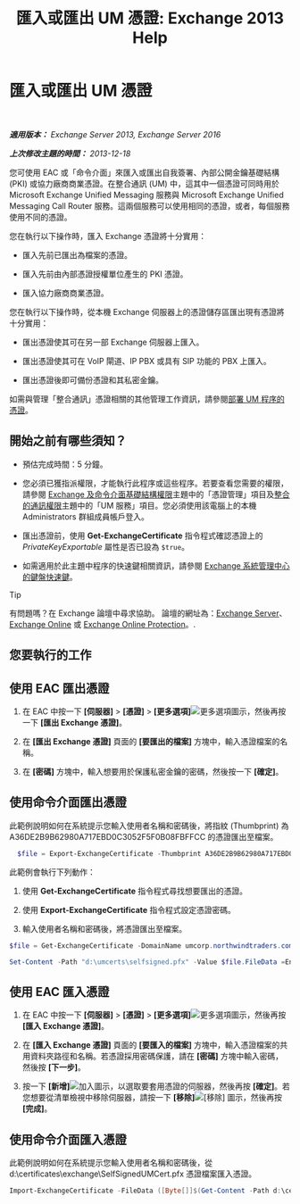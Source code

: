 ﻿---
title: '匯入或匯出 UM 憑證: Exchange 2013 Help'
TOCTitle: 匯入或匯出 UM 憑證
ms:assetid: ee688c33-2e08-47e7-95fc-04ba10238341
ms:mtpsurl: https://technet.microsoft.com/zh-tw/library/Dn205143(v=EXCHG.150)
ms:contentKeyID: 54652611
ms.date: 05/21/2018
mtps_version: v=EXCHG.150
ms.translationtype: MT
---

# 匯入或匯出 UM 憑證

 

_**適用版本：** Exchange Server 2013, Exchange Server 2016_

_**上次修改主題的時間：** 2013-12-18_

您可使用 EAC 或「命令介面」來匯入或匯出自我簽署、內部公開金鑰基礎結構 (PKI) 或協力廠商商業憑證。在整合通訊 (UM) 中，這其中一個憑證可同時用於 Microsoft Exchange Unified Messaging 服務與 Microsoft Exchange Unified Messaging Call Router 服務。這兩個服務可以使用相同的憑證，或者，每個服務使用不同的憑證。

您在執行以下操作時，匯入 Exchange 憑證將十分實用：

  - 匯入先前已匯出為檔案的憑證。

  - 匯入先前由內部憑證授權單位產生的 PKI 憑證。

  - 匯入協力廠商商業憑證。

您在執行以下操作時，從本機 Exchange 伺服器上的憑證儲存區匯出現有憑證將十分實用：

  - 匯出憑證使其可在另一部 Exchange 伺服器上匯入。

  - 匯出憑證使其可在 VoIP 閘道、IP PBX 或具有 SIP 功能的 PBX 上匯入。

  - 匯出憑證後即可備份憑證和其私密金鑰。

如需與管理「整合通訊」憑證相關的其他管理工作資訊，請參閱[部署 UM 程序的憑證](deploying-certificates-for-um-procedures-exchange-2013-help.md)。

## 開始之前有哪些須知？

  - 預估完成時間：5 分鐘。

  - 您必須已獲指派權限，才能執行此程序或這些程序。若要查看您需要的權限，請參閱 [Exchange 及命令介面基礎結構權限](exchange-and-shell-infrastructure-permissions-exchange-2013-help.md)主題中的「憑證管理」項目及[整合的通訊權限](unified-messaging-permissions-exchange-2013-help.md)主題中的「UM 服務」項目。您必須使用該電腦上的本機 Administrators 群組成員帳戶登入。

  - 匯出憑證前，使用 **Get-ExchangeCertificate** 指令程式確認憑證上的 *PrivateKeyExportable* 屬性是否已設為 `$true`。

  - 如需適用於此主題中程序的快速鍵相關資訊，請參閱 [Exchange 系統管理中心的鍵盤快速鍵](keyboard-shortcuts-in-the-exchange-admin-center-exchange-online-protection-help.md)。


> [!TIP]  
> 有問題嗎？在 Exchange 論壇中尋求協助。 論壇的網址為：<a href="https://go.microsoft.com/fwlink/p/?linkid=60612">Exchange Server</a>、 <a href="https://go.microsoft.com/fwlink/p/?linkid=267542">Exchange Online</a> 或 <a href="https://go.microsoft.com/fwlink/p/?linkid=285351">Exchange Online Protection</a>。.


## 您要執行的工作

## 使用 EAC 匯出憑證

1.  在 EAC 中按一下 **\[伺服器\]** \> **\[憑證\]** \> **\[更多選項\]**![更多選項圖示](images/JJ150550.5381819e-3b21-4873-8714-e9b956290b28(EXCHG.150).gif "更多選項圖示")，然後再按一下 **\[匯出 Exchange 憑證\]**。

2.  在 **\[匯出 Exchange 憑證\]** 頁面的 **\[要匯出的檔案\]** 方塊中，輸入憑證檔案的名稱。

3.  在 **\[密碼\]** 方塊中，輸入想要用於保護私密金鑰的密碼，然後按一下 **\[確定\]**。

## 使用命令介面匯出憑證

此範例說明如何在系統提示您輸入使用者名稱和密碼後，將指紋 (Thumbprint) 為 A36DE2B9B62980A717EBD0C3052F5F0B08FBFFCC 的憑證匯出至檔案。

  ```powershell
    $file = Export-ExchangeCertificate -Thumbprint A36DE2B9B62980A717EBD0C3052F5F0B08FBFFCC -BinaryEncoded:$true -Password (Get-Credential).password
  ```

此範例會執行下列動作：

1.  使用 **Get-ExchangeCertificate** 指令程式尋找想要匯出的憑證。

2.  使用 **Export-ExchangeCertificate** 指令程式設定憑證密碼。

3.  輸入使用者名稱和密碼後，將憑證匯出至檔案。

<!-- end list -->

  ```powershell
  $file = Get-ExchangeCertificate -DomainName umcorp.northwindtraders.com | Export-ExchangeCertificate -BinaryEncoded:$true -Password (Get-Credential).password
  ```
  ```powershell
  Set-Content -Path "d:\umcerts\selfsigned.pfx" -Value $file.FileData =Encoding Byte
  ```

## 使用 EAC 匯入憑證

1.  在 EAC 中按一下 **\[伺服器\]** \> **\[憑證\]** \> **\[更多選項\]**![更多選項圖示](images/JJ150550.5381819e-3b21-4873-8714-e9b956290b28(EXCHG.150).gif "更多選項圖示")，然後再按 **\[匯入 Exchange 憑證\]**。

2.  在 **\[匯入 Exchange 憑證\]** 頁面的 **\[要匯入的檔案\]** 方塊中，輸入憑證檔案的共用資料夾路徑和名稱。若憑證採用密碼保護，請在 **\[密碼\]** 方塊中輸入密碼，然後按 **\[下一步\]**。

3.  按一下 **\[新增\]**![加入圖示](images/JJ218640.c1e75329-d6d7-4073-a27d-498590bbb558(EXCHG.150).gif "加入圖示")，以選取要套用憑證的伺服器，然後再按 **\[確定\]**。若您想要從清單檢視中移除伺服器，請按一下 **\[移除\]**![\[移除\] 圖示](images/JJ657492.479b6ced-8d64-4277-a725-f17fea202b28(EXCHG.150).gif "[移除] 圖示")，然後再按 **\[完成\]**。

## 使用命令介面匯入憑證

此範例說明如何在系統提示您輸入使用者名稱和密碼後，從 d:\\certificates\\exchange\\SelfSignedUMCert.pfx 憑證檔案匯入憑證。

  ```powershell
  Import-ExchangeCertificate -FileData ([Byte[]]$(Get-Content -Path d:\certificates\exchange\SelfSignedUMCert.pfx -Encoding Byte -ReadCount 0)) -Password:(Get-Credential).password
  ```